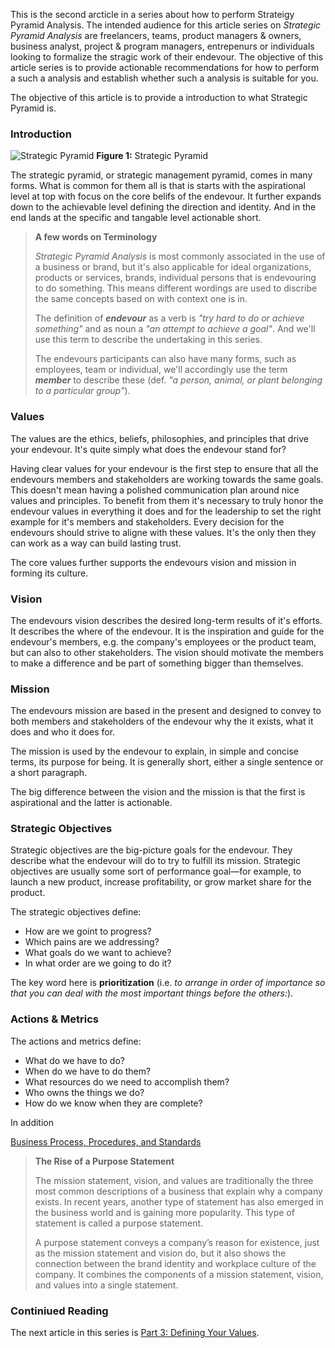 This is the second arcticle in a series about how to perform Strateigy Pyramid Analysis. The intended audience for this article series on _Strategic Pyramid Analysis_ are freelancers, teams, product managers & owners, business analyst, project & program managers, entrepenurs or individuals looking to formalize the stragic work of their endevour. The objective of this article series is to provide actionable recommendations for how to perform a such a analysis and establish whether such a analysis is suitable for you. 


The objective of this article is to provide a introduction to what Strategic Pyramid is.

### Introduction

![Strategic Pyramid](/assets/img/pub/values-vision-mission-objectives-explained.png) 
**Figure 1:** Strategic Pyramid

The strategic pyramid, or strategic management pyramid, comes in many forms. What is common for them all is that is starts with the aspirational level at top with focus on the core belifs of the endevour. It further expands down to the achievable level defining the direction and identity. And in the end lands at the specific and tangable level actionable short.

>**A few words on Terminology**
>
> _Strategic Pyramid Analysis_ is most commonly associated in the use of a business or brand, but it's also applicable for ideal organizations, products or services, brands, individual persons that is endevouring to do something. This means different wordings are used to discribe the same concepts based on with context one is in.
> 
> The definition of **_endevour_** as a verb is *"try hard to do or achieve something"* and as noun a *"an attempt to achieve a goal"*. And we'll use this term to describe the undertaking in this series. 
> 
> The endevours participants can also have many forms, such as employees, team or individual, we'll accordingly use the term **_member_** to describe these (def. *"a person, animal, or plant belonging to a particular group"*).

### Values
The values are the ethics, beliefs, philosophies, and principles that drive your endevour. It's quite simply what does the endevour stand for?

Having clear values for your endevour is the first step to ensure that all the endevours members and stakeholders are working towards the same goals. This  doesn't mean having a polished communication plan around nice values and principles. To benefit from them it's necessary to truly honor the  endevour values in everything it does and for the leadership to set the right example for it's members and stakeholders. Every decision for the endevours should strive to aligne with these values. It's the only then they can work as a way can build lasting trust.

The core values further supports the endevours vision and mission in forming its culture. 


### Vision
The endevours vision describes the desired long-term results of it's efforts. It describes the where of the endevour. It is the inspiration and guide for the endevour's members, e.g. the company's employees or the product team, but can also to other stakeholders. The vision should motivate the members to make a difference and be part of something bigger than themselves.

### Mission
The endevours mission are based in the present and designed to convey to both members and stakeholders of the endevour why the it exists, what it does and  who it does for.

The mission is used by the endevour to explain, in simple and concise terms, its purpose for being. It is generally short, either a single sentence or a short paragraph.

The big difference between the vision and the mission is that the first is aspirational and the latter is actionable.

### Strategic Objectives
Strategic objectives are the big-picture goals for the endevour. They describe what the endevour will do to try to fulfill its mission. Strategic objectives are usually some sort of performance goal—for example, to launch a new product, increase profitability, or grow market share for the product.

The strategic objectives define:
* How are we goint to progress?
* Which pains are we addressing?
* What goals do we want to achieve?
* In what order are we going to do it?

The key word here is **prioritization** (i.e. *to arrange in order of importance so that you can deal with the most important things before the others:*).

### Actions & Metrics

The actions and metrics define:
* What do we have to do?
* When do we have to do them?
* What resources do we need to accomplish them?
* Who owns the things we do?
* How do we know when they are complete?

In addition 

[Business Process, Procedures, and Standards](https://www.business.qld.gov.au/starting-business/planning/business-planning/processes-procedures-standards)

> **The Rise of a Purpose Statement**
>
> The mission statement, vision, and values are traditionally the three most common descriptions of a business that explain why a company exists. In recent years, another type of statement has also emerged in the business world and is gaining more popularity. This type of statement is called a purpose statement.
>
> A purpose statement conveys a company’s reason for existence, just as the mission statement and vision do, but it also shows the connection between the brand identity and workplace culture of the company. It combines the components of a mission statement, vision, and values into a single statement.

### Continiued Reading
The next article in this series is [Part 3: Defining Your Values](/publication/strategic-pyramid-analysis-part-3.html).
